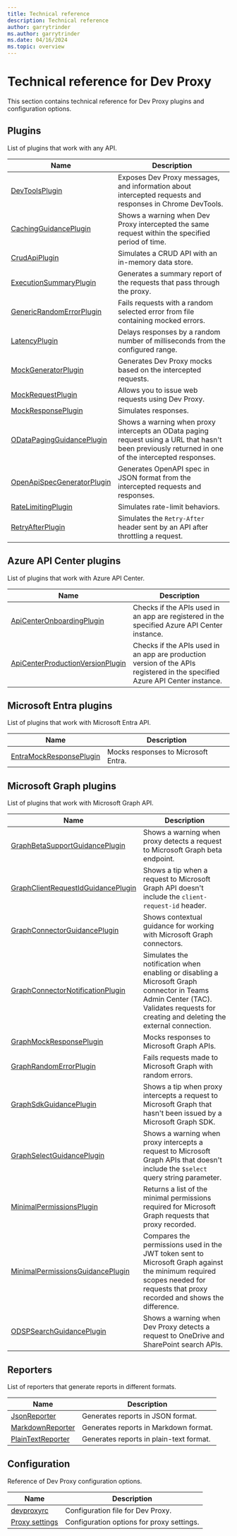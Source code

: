 ```yaml
---
title: Technical reference
description: Technical reference
author: garrytrinder
ms.author: garrytrinder
ms.date: 04/16/2024
ms.topic: overview
---
```


# Technical reference for Dev Proxy

This section contains technical reference for Dev Proxy plugins and configuration options.

## Plugins

List of plugins that work with any API.

Name | Description
--- | ---
[DevToolsPlugin](./devtoolsplugin.md)|Exposes Dev Proxy messages, and information about intercepted requests and responses in Chrome DevTools.
[CachingGuidancePlugin](./cachingguidanceplugin.md)|Shows a warning when Dev Proxy intercepted the same request within the specified period of time.
[CrudApiPlugin](./crudapiplugin.md)|Simulates a CRUD API with an in-memory data store.
[ExecutionSummaryPlugin](./executionsummaryplugin.md)|Generates a summary report of the requests that pass through the proxy.
[GenericRandomErrorPlugin](./genericrandomerrorplugin.md)|Fails requests with a random selected error from file containing mocked errors.
[LatencyPlugin](./latencyplugin.md)|Delays responses by a random number of milliseconds from the configured range.
[MockGeneratorPlugin](./mockgeneratorplugin.md)|Generates Dev Proxy mocks based on the intercepted requests.
[MockRequestPlugin](./mockrequestplugin.md)|Allows you to issue web requests using Dev Proxy.
[MockResponsePlugin](./mockresponseplugin.md)|Simulates responses.
[ODataPagingGuidancePlugin](./odatapagingguidanceplugin.md)|Shows a warning when proxy intercepts an OData paging request using a URL that hasn't been previously returned in one of the intercepted responses.
[OpenApiSpecGeneratorPlugin](./openapispecgeneratorplugin.md)|Generates OpenAPI spec in JSON format from the intercepted requests and responses.
[RateLimitingPlugin](./ratelimitingplugin.md)|Simulates rate-limit behaviors.
[RetryAfterPlugin](./retryafterplugin.md)|Simulates the `Retry-After` header sent by an API after throttling a request.

## Azure API Center plugins

List of plugins that work with Azure API Center.

Name | Description
--- | ---
[ApiCenterOnboardingPlugin](./apicenteronboardingplugin.md)|Checks if the APIs used in an app are registered in the specified Azure API Center instance.
[ApiCenterProductionVersionPlugin](./apicenterproductionversionplugin.md)|Checks if the APIs used in an app are production version of the APIs registered in the specified Azure API Center instance.

## Microsoft Entra plugins

List of plugins that work with Microsoft Entra API.

Name | Description
--- | ---
[EntraMockResponsePlugin](./entramockresponseplugin.md)|Mocks responses to Microsoft Entra.

## Microsoft Graph plugins

List of plugins that work with Microsoft Graph API.

Name | Description
--- | ---
[GraphBetaSupportGuidancePlugin](./graphbetasupportguidanceplugin.md)|Shows a warning when proxy detects a request to Microsoft Graph beta endpoint.
[GraphClientRequestIdGuidancePlugin](./graphclientrequestidguidanceplugin.md)|Shows a tip when a request to Microsoft Graph API doesn't include the `client-request-id` header.
[GraphConnectorGuidancePlugin](./graphconnectorguidanceplugin.md)|Shows contextual guidance for working with Microsoft Graph connectors.
[GraphConnectorNotificationPlugin](./graphconnectornotificationplugin.md)|Simulates the notification when enabling or disabling a Microsoft Graph connector in Teams Admin Center (TAC). Validates requests for creating and deleting the external connection.
[GraphMockResponsePlugin](./graphmockresponseplugin.md)|Mocks responses to Microsoft Graph APIs.
[GraphRandomErrorPlugin](./graphrandomerrorplugin.md)|Fails requests made to Microsoft Graph with random errors.
[GraphSdkGuidancePlugin](./graphsdkguidanceplugin.md)|Shows a tip when proxy intercepts a request to Microsoft Graph that hasn't been issued by a Microsoft Graph SDK.
[GraphSelectGuidancePlugin](./graphselectguidanceplugin.md)|Shows a warning when proxy intercepts a request to Microsoft Graph APIs that doesn't include the `$select` query string parameter.
[MinimalPermissionsPlugin](./minimalpermissionsplugin.md)|Returns a list of the minimal permissions required for Microsoft Graph requests that proxy recorded.
[MinimalPermissionsGuidancePlugin](./minimalpermissionsguidanceplugin.md)|Compares the permissions used in the JWT token sent to Microsoft Graph against the minimum required scopes needed for requests that proxy recorded and shows the difference.
[ODSPSearchGuidancePlugin](./odspsearchguidanceplugin.md)|Shows a warning when Dev Proxy detects a request to OneDrive and SharePoint search APIs.

## Reporters

List of reporters that generate reports in different formats.

Name | Description
--- | ---
[JsonReporter](./jsonreporter.md)|Generates reports in JSON format.
[MarkdownReporter](./markdownreporter.md)|Generates reports in Markdown format.
[PlainTextReporter](./plaintextreporter.md)|Generates reports in plain-text format.

## Configuration

Reference of Dev Proxy configuration options.

Name | Description
--- | ---
[devproxyrc](./devproxyrc.md)|Configuration file for Dev Proxy.
[Proxy settings](./proxy-settings.md)|Configuration options for proxy settings.
